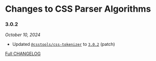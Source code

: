 # Changes to CSS Parser Algorithms

### 3.0.2

_October 10, 2024_

- Updated [`@csstools/css-tokenizer`](https://github.com/csstools/postcss-plugins/tree/main/packages/css-tokenizer) to [`3.0.2`](https://github.com/csstools/postcss-plugins/tree/main/packages/css-tokenizer/CHANGELOG.md#302) (patch)

[Full CHANGELOG](https://github.com/csstools/postcss-plugins/tree/main/packages/css-parser-algorithms/CHANGELOG.md)
